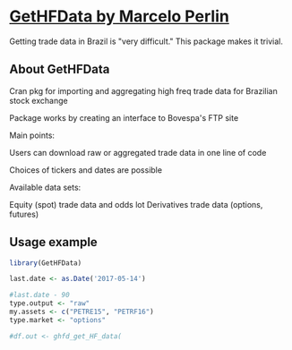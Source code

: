 # [GetHFData by Marcelo Perlin](https://cran.r-project.org/web/packages/GetHFData/index.html)

Getting trade data in Brazil is "very difficult." This package
makes it trivial.

## About GetHFData

Cran pkg for importing and aggregating high freq trade data for Brazilian stock exchange

Package works by creating an interface to Bovespa's FTP site

Main points:

Users can download raw or aggregated trade data in one line of code

Choices of tickers and dates are possible

Available data sets:

Equity (spot) trade data and odds lot
Derivatives trade data (options, futures)

## Usage example

```r
library(GetHFData)

last.date <- as.Date('2017-05-14')

#last.date - 90
type.output <- "raw"
my.assets <- c("PETRE15", "PETRF16")
type.market <- "options"

#df.out <- ghfd_get_HF_data(
```

